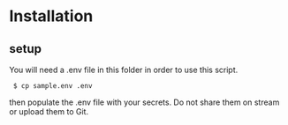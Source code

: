 # Installation

## setup
You will need a .env file in this folder in order to use this script.  

```
 $ cp sample.env .env
```
then populate the .env file with your secrets.  Do not share them on stream or upload them to Git.
